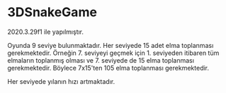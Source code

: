 # 3DSnakeGame

2020.3.29f1 ile yapılmıştır.

Oyunda 9 seviye bulunmaktadır. Her seviyede 15 adet elma toplanması gerekmektedir. Örneğin 7. seviyeyi geçmek için 1. seviyeden itibaren tüm elmaların toplanmış olması ve 7. seviyede de 15 elma toplanması gerekmektedir. Böylece 7x15'ten 105 elma toplanması gerekmektedir. 

Her seviyede yılanın hızı artmaktadır. 
